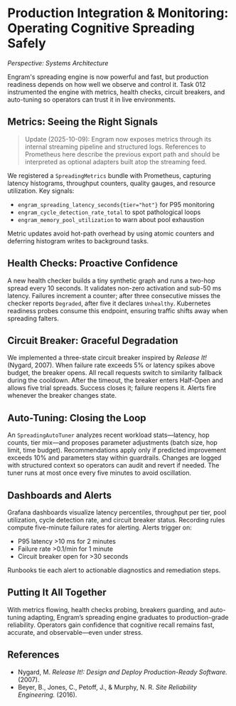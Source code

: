# Production Integration & Monitoring: Operating Cognitive Spreading Safely

*Perspective: Systems Architecture*

Engram's spreading engine is now powerful and fast, but production readiness depends on how well we observe and control it. Task 012 instrumented the engine with metrics, health checks, circuit breakers, and auto-tuning so operators can trust it in live environments.

## Metrics: Seeing the Right Signals
> Update (2025-10-09): Engram now exposes metrics through its internal streaming pipeline and structured logs. References to Prometheus here describe the previous export path and should be interpreted as optional adapters built atop the streaming feed.

We registered a `SpreadingMetrics` bundle with Prometheus, capturing latency histograms, throughput counters, quality gauges, and resource utilization. Key signals:
- `engram_spreading_latency_seconds{tier="hot"}` for P95 monitoring
- `engram_cycle_detection_rate_total` to spot pathological loops
- `engram_memory_pool_utilization` to warn about pool exhaustion

Metric updates avoid hot-path overhead by using atomic counters and deferring histogram writes to background tasks.

## Health Checks: Proactive Confidence
A new health checker builds a tiny synthetic graph and runs a two-hop spread every 10 seconds. It validates non-zero activation and sub-50 ms latency. Failures increment a counter; after three consecutive misses the checker reports `Degraded`, after five it declares `Unhealthy`. Kubernetes readiness probes consume this endpoint, ensuring traffic shifts away when spreading falters.

## Circuit Breaker: Graceful Degradation
We implemented a three-state circuit breaker inspired by *Release It!* (Nygard, 2007). When failure rate exceeds 5% or latency spikes above budget, the breaker opens. All recall requests switch to similarity fallback during the cooldown. After the timeout, the breaker enters Half-Open and allows five trial spreads. Success closes it; failure reopens it. Alerts fire whenever the breaker changes state.

## Auto-Tuning: Closing the Loop
An `SpreadingAutoTuner` analyzes recent workload stats—latency, hop counts, tier mix—and proposes parameter adjustments (batch size, hop limit, time budget). Recommendations apply only if predicted improvement exceeds 10% and parameters stay within guardrails. Changes are logged with structured context so operators can audit and revert if needed. The tuner runs at most once every five minutes to avoid oscillation.

## Dashboards and Alerts
Grafana dashboards visualize latency percentiles, throughput per tier, pool utilization, cycle detection rate, and circuit breaker status. Recording rules compute five-minute failure rates for alerting. Alerts trigger on:
- P95 latency >10 ms for 2 minutes
- Failure rate >0.1/min for 1 minute
- Circuit breaker open for >30 seconds

Runbooks tie each alert to actionable diagnostics and remediation steps.

## Putting It All Together
With metrics flowing, health checks probing, breakers guarding, and auto-tuning adapting, Engram’s spreading engine graduates to production-grade reliability. Operators gain confidence that cognitive recall remains fast, accurate, and observable—even under stress.

## References
- Nygard, M. *Release It!: Design and Deploy Production-Ready Software.* (2007).
- Beyer, B., Jones, C., Petoff, J., & Murphy, N. R. *Site Reliability Engineering.* (2016).
